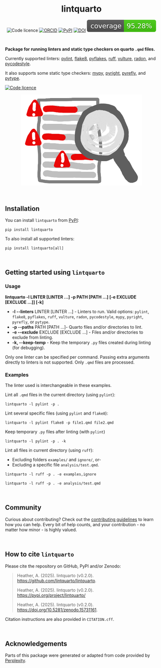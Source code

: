 <div align="center">

# lintquarto

![Code licence](https://img.shields.io/badge/🛡️_Code_licence-MIT-8a00c2?&labelColor=gray)
[![ORCID](https://img.shields.io/badge/ORCID_Amy_Heather-0000--0002--6596--3479-A6CE39?&logo=orcid&logoColor=white)](https://orcid.org/0000-0002-6596-3479)
[![PyPI](https://img.shields.io/pypi/v/lintquarto?&labelColor=gray)](https://pypi.org/project/lintquarto/)
[![DOI](https://img.shields.io/badge/DOI-10.5281/zenodo.15731161-486CAC?&logoColor=white)](https://doi.org/10.5281/zenodo.15731161)
[![Coverage](https://github.com/lintquarto/lintquarto/raw/main/images/coverage-badge.svg)](https://github.com/lintquarto/lintquarto/actions/workflows/tests.yaml)
</div>

<br>

**Package for running linters and static type checkers on quarto `.qmd` files.**

Currently supported linters: [pylint](https://github.com/pylint-dev/pylint), [flake8](https://github.com/pycqa/flake8), [pyflakes](https://github.com/PyCQA/pyflakes), [ruff](https://github.com/astral-sh/ruff), [vulture](https://github.com/jendrikseipp/vulture), [radon](https://github.com/rubik/radon), and [pycodestyle](https://github.com/PyCQA/pycodestyle).

It also supports some static type checkers: [mypy](https://github.com/python/mypy), [pyright](https://github.com/microsoft/pyright), [pyrefly](https://github.com/facebook/pyrefly), and [pytype](https://github.com/google/pytype).

[![Code licence](https://img.shields.io/badge/🖱️_Click_to_view_package_documentation-37a779?style=for-the-badge)](https://lintquarto.github.io/lintquarto/)

<p align="center">
  <img src="https://github.com/lintquarto/lintquarto/raw/main/docs/images/linting.png" alt="Linting illustration" width="400"/>
</p>

<br>

## Installation

You can install `lintquarto` from [PyPI](https://pypi.org/project/lintquarto/):

```
pip install lintquarto
```

To also install all supported linters:

```
pip install lintquarto[all]
```

<br>

## Getting started using `lintquarto`

### Usage

**lintquarto -l LINTER [LINTER ...] -p PATH [PATH ...] [-e EXCLUDE [EXCLUDE ...]] [-k]**

* **-l --linters** LINTER [LINTER ...] - Linters to run. Valid options: `pylint`, `flake8`, `pyflakes`, `ruff`, `vulture`, `radon`, `pycodestyle`, `mypy`, `pyright`, `pyrefly`, or `pytype`.
* **-p --paths** PATH [PATH ...]- Quarto files and/or directories to lint.
* **-e --exclude** EXCLUDE [EXCLUDE ...] - Files and/or directories to exclude from linting.
* **-k, --keep-temp** - Keep the temporary `.py` files created during linting (for debugging).

Only one linter can be specified per command. Passing extra arguments directly to linters is not supported. Only `.qmd` files are processed.

### Examples

The linter used is interchangeable in these examples.

Lint all `.qmd` files in the current directory (using `pylint`):

```{.bash}
lintquarto -l pylint -p .
```

Lint several specific files (using `pylint` and `flake8`):

```{.bash}
lintquarto -l pylint flake8 -p file1.qmd file2.qmd
```

Keep temporary `.py` files after linting (with `pylint`)

```{.bash}
lintquarto -l pylint -p . -k
```

Lint all files in current directory (using `ruff`):

* Excluding folders `examples/` and `ignore/`, or-
* Excluding a specific file `analysis/test.qmd`.

```{.bash}
lintquarto -l ruff -p . -e examples,ignore
```

```{.bash}
lintquarto -l ruff -p . -e analysis/test.qmd
```

<br>

## Community

Curious about contributing? Check out the [contributing guidelines](CONTRIBUTING.md) to learn how you can help. Every bit of help counts, and your contribution - no matter how minor - is highly valued.

<br>

## How to cite `lintquarto`

Please cite the repository on GitHub, PyPI and/or Zenodo:

> Heather, A. (2025). lintquarto (v0.2.0).  https://github.com/lintquarto/lintquarto.
>
> Heather, A. (2025). lintquarto (v0.2.0). https://pypi.org/project/lintquarto/
>
> Heather, A. (2025). lintquarto (v0.2.0). https://doi.org/10.5281/zenodo.15731161.

Citation instructions are also provided in `CITATION.cff`.

<br>

## Acknowledgements

Parts of this package were generated or adapted from code provided by [Perplexity](https://www.perplexity.ai/).